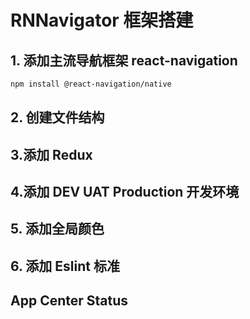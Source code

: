 # RNNavigator 框架搭建

## 1. 添加主流导航框架 react-navigation

```bash
npm install @react-navigation/native
```

## 2. 创建文件结构

## 3.添加 Redux

## 4.添加 DEV UAT Production 开发环境

## 5. 添加全局颜色

## 6. 添加 Eslint 标准

## App Center Status
